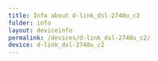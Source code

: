 ```yaml
---
title: Info about d-link_dsl-2740u_c2
folder: info
layout: deviceinfo
permalink: /devices/d-link_dsl-2740u_c2/
device: d-link_dsl-2740u_c2
---
```

